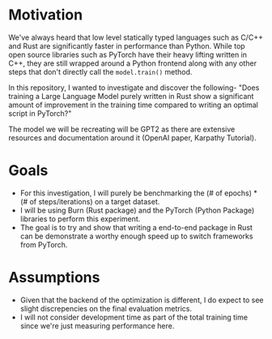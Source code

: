 # Motivation

We've always heard that low level statically typed languages such as C/C++ and Rust are significantly faster in performance than Python. While top open source libraries such as PyTorch have their heavy lifting written in C++, they are still wrapped around a Python frontend along with any other steps that don't directly call the `model.train()` method.

In this repository, I wanted to investigate and discover the following- "Does training a Large Language Model purely written in Rust show a significant amount of improvement in the training time compared to writing an optimal script in PyTorch?"

The model we will be recreating will be GPT2 as there are extensive resources and documentation around it (OpenAI paper, Karpathy Tutorial).

# Goals
- For this investigation, I will purely be benchmarking the (# of epochs) * (# of steps/iterations) on a target dataset. 
- I will be using Burn (Rust package) and the PyTorch (Python Package) libraries to perform this experiment.
- The goal is to try and show that writing a end-to-end package in Rust can be demonstrate a worthy enough speed up to switch frameworks from PyTorch.

# Assumptions
- Given that the backend of the optimization is different, I do expect to see slight discrepencies on the final evaluation metrics.
- I will not consider development time as part of the total training time since we're just measuring performance here.

